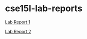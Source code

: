 # cse15l-lab-reports

[Lab Report 1](https://mineyucsd.github.io/cse15l-lab-reports/LabReport1.html)

[Lab Report 2](https://mineyucsd.github.io/cse15l-lab-reports/LabReport2.html)
